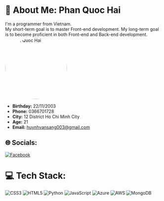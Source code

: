 # 💫 About Me: Phan Quoc Hai
I'm a programmer from Vietnam. <br>My short-term goal is to master Front-end development. My long-term goal is to become proficient in both Front-end and Back-end development.
<br><img src="https://scontent.fsgn5-10.fna.fbcdn.net/v/t39.30808-1/428600854_387764287195343_8446956187071470215_n.jpg?stp=dst-jpg_p200x200&_nc_cat=107&ccb=1-7&_nc_sid=0ecb9b&_nc_eui2=AeH1igHvyhTsEJ9FJdwgeSsxMRifQs1mJIwxGJ9CzWYkjEMq0-leWCg0P5ZUdUdMshOeX36KyQzG1nf-nGkGh5ds&_nc_ohc=OtSz-Ad194kQ7kNvgGzjHaO&_nc_ht=scontent.fsgn5-10.fna&oh=00_AYDytNww9aZK4f9vkhSJO08lxAXYd2yAgryoAucsBWrZmw&oe=669DB848" alt="Phan Quoc Hai" style="width:200px; height:auto; border-radius:50%;">
- **Birthday:** 22/11/2003
- **Phone:** 0366701728
- **City:** 12 District Ho Chi Minh City
- **Age:** 21
- **Email:** huynhvansang003@gmail.com

## 🌐 Socials:
[![Facebook](https://img.shields.io/badge/Facebook-%231877F2.svg?logo=Facebook&logoColor=white)](https://www.facebook.com/profile.php?id=100078853233173&mibextid=LQQJ4d) 

# 💻 Tech Stack:
![CSS3](https://img.shields.io/badge/css3-%231572B6.svg?style=for-the-badge&logo=css3&logoColor=white) ![HTML5](https://img.shields.io/badge/html5-%23E34F26.svg?style=for-the-badge&logo=html5&logoColor=white) ![Python](https://img.shields.io/badge/python-3670A0?style=for-the-badge&logo=python&logoColor=ffdd54)   ![JavaScript](https://img.shields.io/badge/javascript-%23323330.svg?style=for-the-badge&logo=javascript&logoColor=%23F7DF1E) ![Azure](https://img.shields.io/badge/azure-%230072C6.svg?style=for-the-badge&logo=microsoftazure&logoColor=white) ![AWS](https://img.shields.io/badge/AWS-%23FF9900.svg?style=for-the-badge&logo=amazon-aws&logoColor=white) ![MongoDB](https://img.shields.io/badge/MongoDB-%234ea94b.svg?style=for-the-badge&logo=mongodb&logoColor=white)




<!-- Proudly created with GPRM ( https://gprm.itsvg.in ) -->
